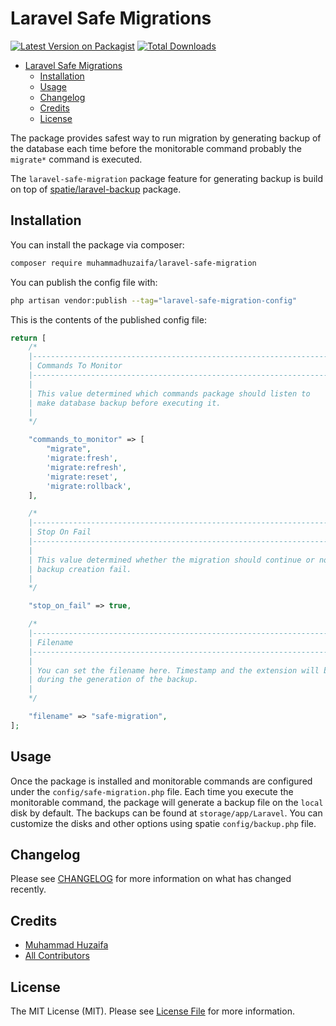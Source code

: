 # Laravel Safe Migrations

[![Latest Version on Packagist](https://img.shields.io/packagist/v/muhammadhuzaifa/laravel-safe-migration.svg?style=flat-square)](https://packagist.org/packages/muhammadhuzaifa/laravel-safe-migration)
[![Total Downloads](https://img.shields.io/packagist/dt/muhammadhuzaifa/laravel-safe-migration.svg?style=flat-square)](https://packagist.org/packages/muhammadhuzaifa/laravel-safe-migration)

- [Laravel Safe Migrations](#laravel-safe-migrations)
  - [Installation](#installation)
  - [Usage](#usage)
  - [Changelog](#changelog)
  - [Credits](#credits)
  - [License](#license)


The package provides safest way to run migration by generating backup of the database each time before the monitorable command probably the `migrate*` command is executed.

The `laravel-safe-migration` package feature for generating backup is build on top of [spatie/laravel-backup](https://github.com/spatie/laravel-backup) package.

## Installation

You can install the package via composer:

```bash
composer require muhammadhuzaifa/laravel-safe-migration
```

You can publish the config file with:

```bash
php artisan vendor:publish --tag="laravel-safe-migration-config"
```

This is the contents of the published config file:

```php
return [
    /*
    |--------------------------------------------------------------------------
    | Commands To Monitor
    |--------------------------------------------------------------------------
    |
    | This value determined which commands package should listen to
    | make database backup before executing it.
    |
    */

    "commands_to_monitor" => [
        "migrate",
        'migrate:fresh',
        'migrate:refresh',
        'migrate:reset',
        'migrate:rollback',
    ],

    /*
    |--------------------------------------------------------------------------
    | Stop On Fail
    |--------------------------------------------------------------------------
    |
    | This value determined whether the migration should continue or not if the
    | backup creation fail.
    |
    */

    "stop_on_fail" => true,

    /*
    |--------------------------------------------------------------------------
    | Filename
    |--------------------------------------------------------------------------
    |
    | You can set the filename here. Timestamp and the extension will be appended
    | during the generation of the backup.
    |
    */

    "filename" => "safe-migration",
];
```

## Usage

Once the package is installed and monitorable commands are configured under the `config/safe-migration.php` file. Each time you execute the monitorable command, the package will generate a backup file on the `local` disk by default. The backups can be found at `storage/app/Laravel`. You can customize the disks and other options using spatie `config/backup.php` file.

## Changelog

Please see [CHANGELOG](CHANGELOG.md) for more information on what has changed recently.

## Credits

- [Muhammad Huzaifa](https://github.com/muhammadhuzaifa)
- [All Contributors](../../contributors)

## License

The MIT License (MIT). Please see [License File](LICENSE.md) for more information.
